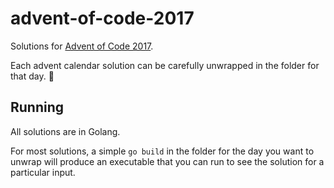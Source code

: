 # advent-of-code-2017

Solutions for [Advent of Code 2017](http://adventofcode.com/2017).

Each advent calendar solution can be carefully unwrapped in the folder for that day. :christmas_tree:

## Running
All solutions are in Golang.

For most solutions, a simple `go build` in the folder for the day you want to unwrap will produce an executable that you can run to see the solution for a particular input.
